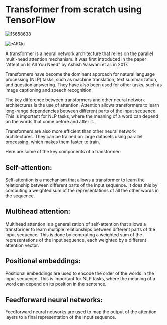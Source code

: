 # Transformer from scratch using TensorFlow

![15658638](https://github.com/Kirouane-Ayoub/transformer_from_scratch-tensorflow/assets/99510125/f1354e6c-d1b0-48e6-a08c-5a6f15896b9e)

![eAKQu](https://github.com/Kirouane-Ayoub/transformer_from_scratch/assets/99510125/4d676a46-4f31-4cea-91e0-00825aa5730a)


A transformer is a neural network architecture that relies on the parallel multi-head attention mechanism. It was first introduced in the paper "Attention Is All You Need" by Ashish Vaswani et al. in 2017.

Transformers have become the dominant approach for natural language processing (NLP) tasks, such as machine translation, text summarization, and question answering. They have also been used for other tasks, such as image captioning and speech recognition.

The key difference between transformers and other neural network architectures is the use of attention. Attention allows transformers to learn long-range dependencies between different parts of the input sequence. This is important for NLP tasks, where the meaning of a word can depend on the words that come before and after it.

Transformers are also more efficient than other neural network architectures. They can be trained on large datasets using parallel processing, which makes them faster to train.

Here are some of the key components of a transformer:

## Self-attention: 
Self-attention is a mechanism that allows a transformer to learn the relationship between different parts of the input sequence. It does this by computing a weighted sum of the representations of all the other words in the sequence.

## Multihead attention: 
Multihead attention is a generalization of self-attention that allows a transformer to learn multiple relationships between different parts of the input sequence. This is done by computing a weighted sum of the representations of the input sequence, each weighted by a different attention vector.

## Positional embeddings: 
Positional embeddings are used to encode the order of the words in the input sequence. This is important for NLP tasks, where the meaning of a word can depend on its position in the sentence.

## Feedforward neural networks: 
Feedforward neural networks are used to map the output of the attention layers to a final representation of the input sequence.
